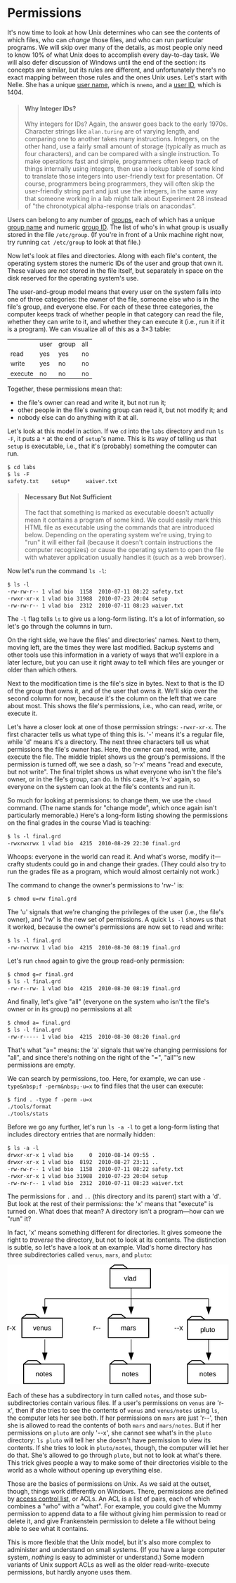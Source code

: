 # Permissions

It's now time to look at how Unix determines who can see the contents of which files,
who can *change* those files,
and who can run particular programs.
We will skip over many of the details,
as most people only need to know 10% of what Unix does
to accomplish every day-to-day task.
We will also defer discussion of Windows until the end of the section:
its concepts are similar,
but its rules are different,
and unfortunately there's no exact mapping between those rules and the ones Unix uses.
Let's start with Nelle.
She has a unique [user name](../gloss.html#user-name),
which is `nnemo`,
and a [user ID](../gloss.html#user-id),
which is 1404.

> #### Why Integer IDs?
>
> Why integers for IDs?
> Again, the answer goes back to the early 1970s.
> Character strings like `alan.turing` are of varying length,
> and comparing one to another takes many instructions.
> Integers,
> on the other hand,
> use a fairly small amount of storage (typically as much as four characters),
> and can be compared with a single instruction.
> To make operations fast and simple,
> programmers often keep track of things internally using integers,
> then use a lookup table of some kind
> to translate those integers into user-friendly text for presentation.
> Of course,
> programmers being programmers,
> they will often skip the user-friendly string part
> and just use the integers,
> in the same way that someone working in a lab might talk about Experiment 28
> instead of "the chronotypical alpha-response trials on anacondas".

Users can belong to any number of [groups](../gloss.html#user-group),
each of which has a unique [group name](../gloss.html#user-group-name)
and numeric [group ID](../gloss.html#user-group-id).
The list of who's in what group is usually stored in the file `/etc/group`.
(If you're in front of a Unix machine right now,
try running `cat /etc/group` to look at that file.)

Now let's look at files and directories.
Along with each file's content,
the operating system stores the numeric IDs of the user and group that own it.
These values are *not* stored in the file itself,
but separately in space on the disk reserved for the operating system's use.

The user-and-group model means that
every user on the system falls into one of three categories:
the owner of the file,
someone else who is in the file's group,
and everyone else.
For each of these three categories,
the computer keeps track of
whether people in that category can read the file,
whether they can write to it,
and whether they can execute it
(i.e., run it if it is a program).
We can visualize all of this as a 3&times;3 table:

<table>
<tr><td></td><td>user</td><td>group</td><td>all</td></tr>
<tr><td>read</td><td>yes</td><td>yes</td><td>no</td></tr>
<tr><td>write</td><td>yes</td><td>no</td><td>no</td></tr>
<tr><td>execute</td><td>no</td><td>no</td><td>no</td></tr>
</table>

Together, these permissions mean that:

*   the file's owner can read and write it, but not run it;
*   other people in the file's owning group can read it, but not modify it; and
*   nobody else can do anything with it at all.

Let's look at this model in action.
If we `cd` into the `labs` directory and run `ls -F`,
it puts a `*` at the end of `setup`'s name.
This is its way of telling us that `setup` is executable,
i.e.,
that it's (probably) something the computer can run.

~~~
$ cd labs
$ ls -F
safety.txt    setup*     waiver.txt
~~~

> #### Necessary But Not Sufficient
> 
> The fact that something is marked as executable
> doesn't actually mean it contains a program of some kind.
> We could easily mark this HTML file as executable
> using the commands that are introduced below.
> Depending on the operating system we're using,
> trying to "run" it will either fail
> (because it doesn't contain instructions the computer recognizes)
> or cause the operating system to open the file
> with whatever application usually handles it
> (such as a web browser).

Now let's run the command `ls -l`:

~~~
$ ls -l
-rw-rw-r-- 1 vlad bio  1158  2010-07-11 08:22 safety.txt
-rwxr-xr-x 1 vlad bio 31988  2010-07-23 20:04 setup
-rw-rw-r-- 1 vlad bio  2312  2010-07-11 08:23 waiver.txt
~~~

The `-l` flag tells `ls` to give us a long-form listing.
It's a lot of information, so let's go through the columns in turn.

On the right side, we have the files' and directories' names.
Next to them,
moving left,
are the times they were last modified.
Backup systems and other tools use this information in a variety of ways that we'll explore in a later lecture,
but you can use it right away to tell which files are younger or older than which others.

Next to the modification time is the file's size in bytes.
Next to that is the ID of the group that owns it,
and of the user that owns it.
We'll skip over the second column for now,
because it's the column on the left that we care about most.
This shows the file's permissions, i.e., who can read, write, or execute it.

Let's have a closer look at one of those permission strings:
`-rwxr-xr-x`.
The first character tells us what type of thing this is.
'-' means it's a regular file, while 'd' means it's a directory.
The next three characters tell us what permissions the file's owner has.
Here, the owner can read, write, and execute the file.
The middle triplet shows us the group's permissions.
If the permission is turned off, we see a dash, so 'r-x' means "read and execute, but not write".
The final triplet shows us what everyone who isn't the file's owner, or in the file's group, can do.
In this case, it's 'r-x' again, so everyone on the system can look at the file's contents and run it.

So much for looking at permissions:
to change them, we use the `chmod` command.
(The name stands for "change mode",
which once again isn't particularly memorable.)
Here's a long-form listing showing the permissions on the final grades in the course Vlad is teaching:

~~~
$ ls -l final.grd
-rwxrwxrwx 1 vlad bio  4215  2010-08-29 22:30 final.grd
~~~

Whoops: everyone in the world can read it.
And what's worse, modify it&mdash;crafty students could go in and change their grades.
(They could also try to run the grades file as a program,
which would almost certainly not work.)

The command to change the owner's permissions to 'rw-' is:

~~~
$ chmod u=rw final.grd
~~~

The 'u' signals that we're changing the privileges of the user (i.e., the file's owner),
and 'rw' is the new set of permissions.
A quick `ls -l` shows us that it worked,
because the owner's permissions are now set to read and write:

~~~
$ ls -l final.grd
-rw-rwxrwx 1 vlad bio  4215  2010-08-30 08:19 final.grd
~~~

Let's run `chmod` again to give the group read-only permission:

~~~
$ chmod g=r final.grd
$ ls -l final.grd
-rw-r--rw- 1 vlad bio  4215  2010-08-30 08:19 final.grd
~~~

And finally,
let's give "all" (everyone on the system who isn't the file's owner or in its group) no permissions at all:

~~~
$ chmod a= final.grd
$ ls -l final.grd
-rw-r----- 1 vlad bio  4215  2010-08-30 08:20 final.grd
~~~

That's what "a=" means:
the 'a' signals that we're changing permissions for "all",
and since there's nothing on the right of the "=",
"all"'s new permissions are empty.

We can search by permissions, too.
Here, for example, we can use `-type&nbsp;f -perm&nbsp;-u=x` to find files
that the user can execute:

~~~
$ find . -type f -perm -u=x
./tools/format
./tools/stats
~~~

Before we go any further,
let's run `ls -a -l`
to get a long-form listing that includes directory entries that are normally hidden:

~~~
$ ls -a -l
drwxr-xr-x 1 vlad bio     0  2010-08-14 09:55 .
drwxr-xr-x 1 vlad bio  8192  2010-08-27 23:11 ..
-rw-rw-r-- 1 vlad bio  1158  2010-07-11 08:22 safety.txt
-rwxr-xr-x 1 vlad bio 31988  2010-07-23 20:04 setup
-rw-rw-r-- 1 vlad bio  2312  2010-07-11 08:23 waiver.txt
~~~

The permissions for `.` and `..` (this directory and its parent) start with a 'd'.
But look at the rest of their permissions:
the 'x' means that "execute" is turned on.
What does that mean?
A directory isn't a program&mdash;how can we "run" it?

In fact, 'x' means something different for directories.
It gives someone the right to *traverse* the directory, but not to look at its contents.
The distinction is subtle, so let's have a look at an example.
Vlad's home directory has three subdirectories called `venus`, `mars`, and `pluto`:

<img src="img/x-for-directories.svg" alt="Execute Permission for Directories" />

Each of these has a subdirectory in turn called `notes`,
and those sub-subdirectories contain various files.
If a user's permissions on `venus` are 'r-x',
then if she tries to see the contents of `venus` and `venus/notes` using `ls`,
the computer lets her see both.
If her permissions on `mars` are just 'r--',
then she is allowed to read the contents of both `mars` and `mars/notes`.
But if her permissions on `pluto` are only '--x',
she cannot see what's in the `pluto` directory:
`ls pluto` will tell her she doesn't have permission to view its contents.
If she tries to look in `pluto/notes`, though, the computer will let her do that.
She's allowed to go through `pluto`, but not to look at what's there.
This trick gives people a way to make some of their directories visible to the world as a whole
without opening up everything else.

Those are the basics of permissions on Unix.
As we said at the outset, though, things work differently on Windows.
There, permissions are defined by [access control list](../gloss.html#access-control-list),
or ACLs.
An ACL is a list of pairs, each of which combines a "who" with a "what".
For example,
you could give the Mummy permission to append data to a file without giving him permission to read or delete it,
and give Frankenstein permission to delete a file without being able to see what it contains.

This is more flexible that the Unix model,
but it's also more complex to administer and understand on small systems.
(If you have a large computer system,
*nothing* is easy to administer or understand.)
Some modern variants of Unix support ACLs as well as the older read-write-execute permissions,
but hardly anyone uses them.
